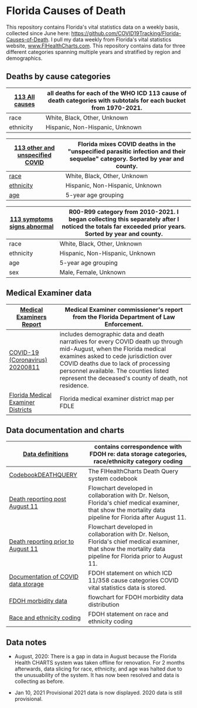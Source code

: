 # Florida Causes of Death
This repository contains Florida's vital statistics data on a weekly basis, collected since June here: https://github.com/COVID19Tracking/Florida-Causes-of-Death. I pull my data weekly from Florida's vital statistics website, www.FlHealthCharts.com. This repository contains data for three different categories spanning multiple years and stratified by region and demographics.

## Deaths by cause categories

[113 All causes](https://github.com/COVID19Tracking/Florida-Causes-of-Death/tree/master/113%20All%20causes) | all deaths for each of the WHO ICD 113 cause of death categories with subtotals for each bucket from 1970-2021.
-------------- | ---------------------------------------------------------------------------------------------------------------
 race | White, Black, Other, Unknown
 ethnicity | Hispanic, Non-Hispanic, Unknown
	
[113 other and unspecified COVID](https://github.com/COVID19Tracking/Florida-Causes-of-Death/tree/master/113%20other%20and%20unspecified_COVID) | Florida mixes COVID deaths in the "unspecified parasitic infection and their sequelae" category. Sorted by year and county.
------------------------------- | ------------------------------------------------------------------------------------------------
[race](https://github.com/COVID19Tracking/Florida-Causes-of-Death/tree/master/113%20other%20and%20unspecified_COVID/Sex%20and_or%20Race) | White, Black, Other, Unknown
[ethnicity](https://github.com/COVID19Tracking/Florida-Causes-of-Death/tree/master/113%20other%20and%20unspecified_COVID/Ethnicity) | Hispanic, Non-Hispanic, Unknown
[age](https://github.com/COVID19Tracking/Florida-Causes-of-Death/tree/master/113%20other%20and%20unspecified_COVID/Age) | 5-year age grouping

[113 symptoms signs abnormal](https://github.com/COVID19Tracking/Florida-Causes-of-Death/tree/master/113%20symptoms%20signs%20abnormal) | R00-R99 category from 2010-2021. I began collecting this separately after I noticed the totals far exceeded prior years. Sorted by year and county.
--------------------------- | ------------------------------------------------------------------------------------------------------------------------
race | White, Black, Other, Unknown
ethnicity | Hispanic, Non-Hispanic, Unknown
age | 5-year age grouping
sex | Male, Female, Unknown

## Medical Examiner data
[Medical Examiners Report](https://github.com/COVID19Tracking/Florida-Causes-of-Death/tree/master/Medical%20Examiners%20Report) | Medical Examiner commissioner's report from the Florida Department of Law Enforcement.
-------------------------- | ------------------------------------------------------------------------------------------------------------------------------------------
[COVID-19 (Coronavirus) 20200811](https://github.com/COVID19Tracking/Florida-Causes-of-Death/blob/master/Medical%20Examiners%20Report/COVID-19%20(Coronavirus)%2020200811.xlsx) | includes demographic data and death narratives for every COVID death up through mid-August, when the Florida medical examines asked to cede jurisdiction over COVID deaths due to lack of processing personnel available. The counties listed represent the deceased's county of death, not residence.
[Florida Medical Examiner Districts](https://github.com/COVID19Tracking/Florida-Causes-of-Death/blob/master/Medical%20Examiners%20Report/Florida%20Medical%20Examiner%20Districts.pdf)| Florida medical examiner district map per FDLE

## Data documentation and charts

[Data definitions](https://github.com/COVID19Tracking/Florida-Causes-of-Death/tree/master/Data%20definitions) | contains correspondence with FDOH re: data storage categories, race/ethnicity category coding
----------------- | ----------------------------------------------------------------------------------------------------------------------------------------------------
[CodebookDEATHQUERY](https://github.com/COVID19Tracking/Florida-Causes-of-Death/blob/master/Data%20definitions/CodebookDEATHQUERY.pdf) | The FlHealthCharts Death Query system codebook
[Death reporting post August 11](https://github.com/COVID19Tracking/Florida-Causes-of-Death/blob/master/Data%20definitions/Death%20reporting%20post%20August%2011.png) | Flowchart developed in collaboration with Dr. Nelson, Florida's chief medical examiner, that show the mortality data pipeline for Florida after August 11.
[Death reporting prior to August 11](https://github.com/COVID19Tracking/Florida-Causes-of-Death/blob/master/Data%20definitions/Death%20reporting%20prior%20to%20August%2011.png) | Flowchart developed in collaboration with Dr. Nelson, Florida's chief medical examiner, that show the mortality data pipeline for Florida prior to August 11.
[Documentation of COVID data storage](https://github.com/COVID19Tracking/Florida-Causes-of-Death/blob/master/Data%20definitions/Documentation%20of%20COVID%20data%20storage.docx) | FDOH statement on which ICD 11/358 cause categories COVID vital statistics data is stored.
[FDOH morbidity data](https://github.com/COVID19Tracking/Florida-Causes-of-Death/blob/master/Data%20definitions/FDOH%20morbidity%20data.png) | flowchart for FDOH morbidity data distribution
[Race and ethnicity coding](https://github.com/COVID19Tracking/Florida-Causes-of-Death/blob/master/Data%20definitions/Race%20and%20ethnicity%20coding.docx) | FDOH statement on race and ethnicity coding

## Data notes
- August, 2020: There is a gap in data in August because the Florida Health CHARTS system was taken offline for renovation. For 2 months afterwards, data slicing for race, ethnicity, and age was halted due to the unusuability of the system. It has now been resolved and data is collecting as before.
 
 - Jan 10, 2021 Provisional 2021 data is now displayed. 2020 data is still provisional.
 
 
 
